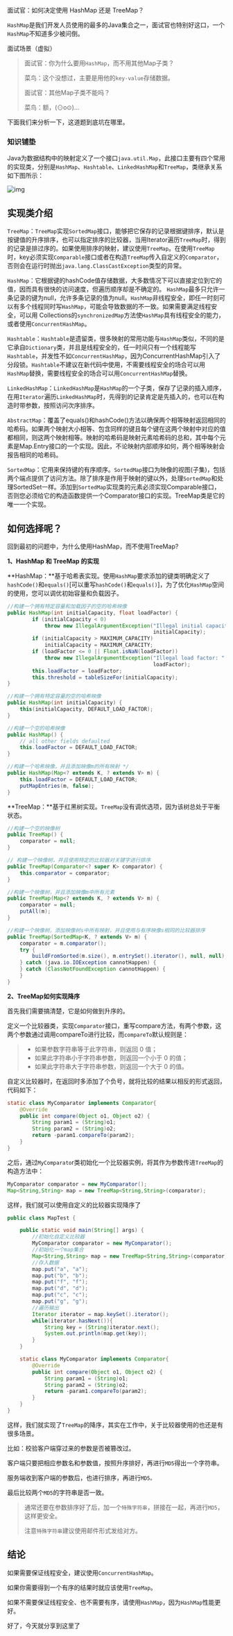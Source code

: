 面试官：如何决定使用 HashMap 还是 TreeMap？

`HashMap`是我们开发人员使用的最多的Java集合之一，面试官也特别好这口，一个`HashMap`不知道多少被问倒。

面试场景（虚拟）

> 面试官：你为什么要用`HashMap`，而不用其他Map子类？
>
> 菜鸟：这个没想过，主要是用他的`key-value`存储数据。
>
> 面试官：其他Map子类不能吗？
>
> 菜鸟：额，(⊙o⊙)…

下面我们来分析一下，这道题到底坑在哪里。

### 知识铺垫

Java为数据结构中的映射定义了一个接口`java.util.Map`，此接口主要有四个常用的实现类，分别是`HashMap`、`Hashtable`、`LinkedHashMap`和`TreeMap`，类继承关系如下图所示： 

![img](https://pic2.zhimg.com/80/26341ef9fe5caf66ba0b7c40bba264a5_720w.png) 

## 实现类介绍

`TreeMap`：`TreeMap`实现`SortedMap`接口，能够把它保存的记录根据键排序，默认是按键值的升序排序，也可以指定排序的比较器，当用Iterator遍历`TreeMap`时，得到的记录是排过序的。如果使用排序的映射，建议使用`TreeMap`。在使用`TreeMap`时，key必须实现`Comparable`接口或者在构造`TreeMap`传入自定义的`Comparator`，否则会在运行时抛出`java.lang.ClassCastException`类型的异常。 

`HashMap`：它根据键的hashCode值存储数据，大多数情况下可以直接定位到它的值，因而具有很快的访问速度，但遍历顺序却是不确定的。 `HashMap`最多只允许一条记录的键为null，允许多条记录的值为null。`HashMap`非线程安全，即任一时刻可以有多个线程同时写`HashMap`，可能会导致数据的不一致。如果需要满足线程安全，可以用 Collections的`synchronizedMap`方法使`HashMap`具有线程安全的能力，或者使用`ConcurrentHashMap`。 

`Hashtable`：`Hashtable`是遗留类，很多映射的常用功能与`HashMap`类似，不同的是它承自`Dictionary`类，并且是线程安全的，任一时间只有一个线程能写`Hashtable`，并发性不如`ConcurrentHashMap`，因为ConcurrentHashMap引入了分段锁。`Hashtable`不建议在新代码中使用，不需要线程安全的场合可以用`HashMap`替换，需要线程安全的场合可以用`ConcurrentHashMap`替换。 

`LinkedHashMap`：`LinkedHashMap`是`HashMap`的一个子类，保存了记录的插入顺序，在用`Iterator`遍历`LinkedHashMap`时，先得到的记录肯定是先插入的，也可以在构造时带参数，按照访问次序排序。 

`AbstractMap`：覆盖了equals()和hashCode()方法以确保两个相等映射返回相同的哈希码。如果两个映射大小相等、包含同样的键且每个键在这两个映射中对应的值都相同，则这两个映射相等。映射的哈希码是映射元素哈希码的总和，其中每个元素是Map.Entry接口的一个实现。因此，不论映射内部顺序如何，两个相等映射会报告相同的哈希码。

`SortedMap`：它用来保持键的有序顺序。`SortedMap`接口为映像的视图(子集)，包括两个端点提供了访问方法。除了排序是作用于映射的键以外，处理`SortedMap`和处理SortedSet一样。添加到`SortedMap`实现类的元素必须实现Comparable接口，否则您必须给它的构造函数提供一个Comparator接口的实现。TreeMap类是它的唯一一个实现。

## 如何选择呢？

回到最初的问题中，为什么使用HashMap，而不使用TreeMap?

**1、HashMap 和 TreeMap 的实现**

**HashMap：**基于哈希表实现。使用`HashMap`要求添加的键类明确定义了`hashCode()`和`equals()`[可以重写`hashCode()`和`equals()`]，为了优化`HashMap`空间的使用，您可以调优初始容量和负载因子。

```java
//构建一个拥有特定容量和加载因子的空的哈希映像
public HashMap(int initialCapacity, float loadFactor) {
        if (initialCapacity < 0)
            throw new IllegalArgumentException("Illegal initial capacity: " +
                                               initialCapacity);
        if (initialCapacity > MAXIMUM_CAPACITY)
            initialCapacity = MAXIMUM_CAPACITY;
        if (loadFactor <= 0 || Float.isNaN(loadFactor))
            throw new IllegalArgumentException("Illegal load factor: " +
                                               loadFactor);
        this.loadFactor = loadFactor;
        this.threshold = tableSizeFor(initialCapacity);
}

//构建一个拥有特定容量的空的哈希映像
public HashMap(int initialCapacity) {
    this(initialCapacity, DEFAULT_LOAD_FACTOR);
}

//构建一个空的哈希映像 
public HashMap() {
    // all other fields defaulted
    this.loadFactor = DEFAULT_LOAD_FACTOR; 
}

//构建一个哈希映像，并且添加映像m的所有映射 */
public HashMap(Map<? extends K, ? extends V> m) {
    this.loadFactor = DEFAULT_LOAD_FACTOR;
    putMapEntries(m, false);
}
```

**TreeMap：**基于红黑树实现。`TreeMap`没有调优选项，因为该树总处于平衡状态。

```java
//构建一个空的映像树
public TreeMap() {
    comparator = null;
}

// 构建一个映像树，并且使用特定的比较器对关键字进行排序
public TreeMap(Comparator<? super K> comparator) {
    this.comparator = comparator;
}

//构建一个映像树，并且添加映像m中所有元素
public TreeMap(Map<? extends K, ? extends V> m) {
    comparator = null;
    putAll(m);
}

//构建一个映像树，添加映像树s中所有映射，并且使用与有序映像s相同的比较器排序
public TreeMap(SortedMap<K, ? extends V> m) {
    comparator = m.comparator();
    try {
        buildFromSorted(m.size(), m.entrySet().iterator(), null, null);
    } catch (java.io.IOException cannotHappen) {
    } catch (ClassNotFoundException cannotHappen) {
    }
}
```

**2、TreeMap如何实现降序**

首先我们需要搞清楚，它是如何做到升序的。

定义一个比较器类，实现`Comparator`接口，重写compare方法，有两个参数，这两个参数通过调用compareTo进行比较，而`compareTo`默认规则是：

> - 如果参数字符串等于此字符串，则返回 0 值；
> - 如果此字符串小于字符串参数，则返回一个小于 0 的值；
> - 如果此字符串大于字符串参数，则返回一个大于 0 的值。

自定义比较器时，在返回时多添加了个负号，就将比较的结果以相反的形式返回，代码如下：

```java
static class MyComparator implements Comparator{
    @Override
    public int compare(Object o1, Object o2) {
        String param1 = (String)o1;
        String param2 = (String)o2;
        return -param1.compareTo(param2);
    }   
}
```

之后，通过`MyComparato`r类初始化一个比较器实例，将其作为参数传进`TreeMap`的构造方法中：

```java
MyComparator comparator = new MyComparator();
Map<String,String> map = new TreeMap<String,String>(comparator);
```

这样，我们就可以使用自定义的比较器实现降序了

```java
public class MapTest {

    public static void main(String[] args) {
        //初始化自定义比较器
        MyComparator comparator = new MyComparator();
        //初始化一个map集合
        Map<String,String> map = new TreeMap<String,String>(comparator);
        //存入数据
        map.put("a", "a");
        map.put("b", "b");
        map.put("f", "f");
        map.put("d", "d");
        map.put("c", "c");
        map.put("g", "g");
        //遍历输出
        Iterator iterator = map.keySet().iterator();
        while(iterator.hasNext()){
            String key = (String)iterator.next();
            System.out.println(map.get(key));
        }
    }

    static class MyComparator implements Comparator{
        @Override
        public int compare(Object o1, Object o2) {
            String param1 = (String)o1;
            String param2 = (String)o2;
            return -param1.compareTo(param2);
        }
    }
}
```

这样，我们就实现了`TreeMap`的降序，其实在工作中，关于比较器使用的也还是有很多场景。

比如：校验客户端穿过来的参数是否被篡改过。

客户端只要把相应参数名和参数值，按照升序排好，再进行`MD5`得出一个字符串。

服务端收到客户端的参数后，也进行排序，再进行`MD5。`

最后比较两个`MD5`的字符串是否一致。

> 通常还要在参数排序好了后，加一个`特殊字符串`，拼接在一起，再进行`MD5`，这样更安全。
>
> 注意`特殊字符串`建议使用邮件形式发给对方。

## 结论

如果需要保证线程安全，建议使用`ConcurrentHashMap`。

如果你需要得到一个有序的结果时就应该使用`TreeMap`。

如果不需要保证线程安全、也不需要有序，请使用`HashMap`，因为`HashMap`性能更好。



好了，今天就分享到这里了




